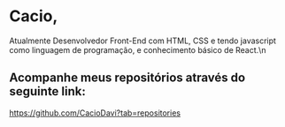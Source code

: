 # Cacio,
Atualmente Desenvolvedor Front-End com HTML, CSS e tendo javascript como linguagem de programação, e conhecimento básico de React.\n

## Acompanhe meus repositórios através do seguinte link:
  https://github.com/CacioDavi?tab=repositories
